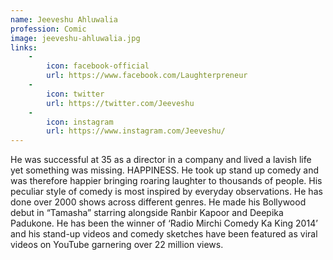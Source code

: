 ```yaml
---
name: Jeeveshu Ahluwalia
profession: Comic
image: jeeveshu-ahluwalia.jpg
links:
    -
        icon: facebook-official
        url: https://www.facebook.com/Laughterpreneur
    -
        icon: twitter
        url: https://twitter.com/Jeeveshu
    -
        icon: instagram
        url: https://www.instagram.com/Jeeveshu/
---
```

He was successful at 35 as a director in a company and lived a lavish life yet something was missing. HAPPINESS. He took up stand up comedy and was therefore happier bringing roaring laughter to thousands of people. His peculiar style of comedy is most inspired by everyday observations. He has done over 2000 shows across different genres. He made his Bollywood debut in “Tamasha” starring alongside Ranbir Kapoor and Deepika Padukone. He has been the winner of ‘Radio Mirchi Comedy Ka King 2014’ and his stand-up videos and comedy sketches have been featured as viral videos on YouTube garnering over 22 million views.